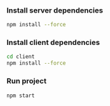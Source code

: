 
### Install server dependencies

```bash
npm install --force
```

### Install client dependencies

```bash
cd client
npm install --force
```

### Run project

```bash
npm start
```


